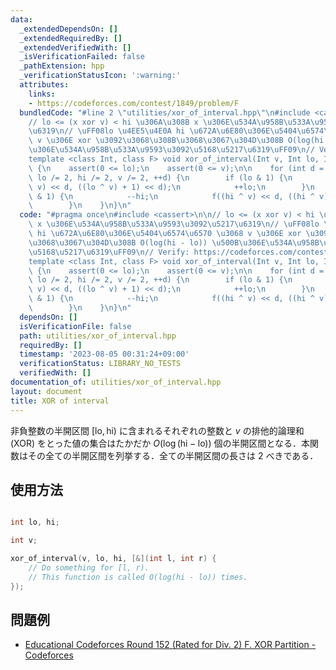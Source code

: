 ```yaml
---
data:
  _extendedDependsOn: []
  _extendedRequiredBy: []
  _extendedVerifiedWith: []
  _isVerificationFailed: false
  _pathExtension: hpp
  _verificationStatusIcon: ':warning:'
  attributes:
    links:
    - https://codeforces.com/contest/1849/problem/F
  bundledCode: "#line 2 \"utilities/xor_of_interval.hpp\"\n#include <cassert>\n\n\
    // lo <= (x xor v) < hi \u306A\u308B x \u306E\u534A\u958B\u533A\u9593\u3092\u5217\
    \u6319\n// \uFF08lo \u4EE5\u4E0A hi \u672A\u6E80\u306E\u5404\u6574\u6570 \u3068\
    \ v \u306E xor \u3092\u3068\u308B\u3068\u3067\u304D\u308B O(log(hi - lo)) \u500B\
    \u306E\u534A\u958B\u533A\u9593\u3092\u5168\u5217\u6319\uFF09\n// Verify: https://codeforces.com/contest/1849/problem/F\n\
    template <class Int, class F> void xor_of_interval(Int v, Int lo, Int hi, F f)\
    \ {\n    assert(0 <= lo);\n    assert(0 <= v);\n\n    for (int d = 0; lo < hi;\
    \ lo /= 2, hi /= 2, v /= 2, ++d) {\n        if (lo & 1) {\n            f((lo ^\
    \ v) << d, ((lo ^ v) + 1) << d);\n            ++lo;\n        }\n        if (hi\
    \ & 1) {\n            --hi;\n            f((hi ^ v) << d, ((hi ^ v) + 1) << d);\n\
    \        }\n    }\n}\n"
  code: "#pragma once\n#include <cassert>\n\n// lo <= (x xor v) < hi \u306A\u308B\
    \ x \u306E\u534A\u958B\u533A\u9593\u3092\u5217\u6319\n// \uFF08lo \u4EE5\u4E0A\
    \ hi \u672A\u6E80\u306E\u5404\u6574\u6570 \u3068 v \u306E xor \u3092\u3068\u308B\
    \u3068\u3067\u304D\u308B O(log(hi - lo)) \u500B\u306E\u534A\u958B\u533A\u9593\u3092\
    \u5168\u5217\u6319\uFF09\n// Verify: https://codeforces.com/contest/1849/problem/F\n\
    template <class Int, class F> void xor_of_interval(Int v, Int lo, Int hi, F f)\
    \ {\n    assert(0 <= lo);\n    assert(0 <= v);\n\n    for (int d = 0; lo < hi;\
    \ lo /= 2, hi /= 2, v /= 2, ++d) {\n        if (lo & 1) {\n            f((lo ^\
    \ v) << d, ((lo ^ v) + 1) << d);\n            ++lo;\n        }\n        if (hi\
    \ & 1) {\n            --hi;\n            f((hi ^ v) << d, ((hi ^ v) + 1) << d);\n\
    \        }\n    }\n}\n"
  dependsOn: []
  isVerificationFile: false
  path: utilities/xor_of_interval.hpp
  requiredBy: []
  timestamp: '2023-08-05 00:31:24+09:00'
  verificationStatus: LIBRARY_NO_TESTS
  verifiedWith: []
documentation_of: utilities/xor_of_interval.hpp
layout: document
title: XOR of interval
---
```


非負整数の半開区間 $[\mathrm{lo}, \mathrm{hi})$ に含まれるそれぞれの整数と $v$ の排他的論理和 (XOR) をとった値の集合はたかだか $O(\log ( \mathrm{hi} - \mathrm{lo}))$ 個の半開区間となる．本関数はその全ての半開区間を列挙する．全ての半開区間の長さは 2 べきである．

## 使用方法

```cpp

int lo, hi;

int v;

xor_of_interval(v, lo, hi, [&](int l, int r) {
    // Do something for [l, r).
    // This function is called O(log(hi - lo)) times.
});

```

## 問題例

- [Educational Codeforces Round 152 (Rated for Div. 2) F. XOR Partition - Codeforces](https://codeforces.com/contest/1849/problem/F)
